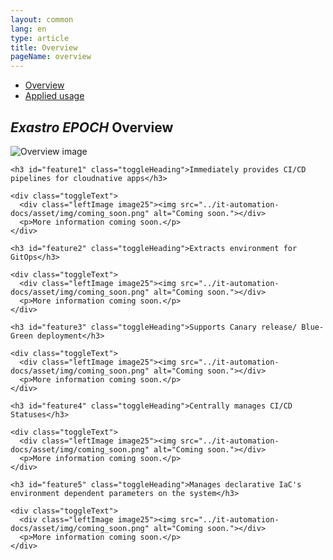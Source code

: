 ```yaml
---
layout: common
lang: en
type: article
title: Overview
pageName: overview
---
```

<nav id="contentsMenu">
  <ul>
    <li><a href="#astrollOverview" class="touch anker">Overview <i class="fas fa-angle-down"></i></a></li>
    <li><a href="#appliedUsage" class="touch anker">Applied usage <i class="fas fa-angle-down"></i></a></li>
  </ul>
</nav>

<section id="astrollOverview">
  <div class="sectionInner">
    <h2><em>Exastro EPOCH</em> Overview</h2>
    <p><span class="loupe touch"><span class="exImage"><img src="../epoch-docs/asset/img/epoch_overview_en.png" alt="Overview image"></span></span></p>
    
    <h3 id="feature1" class="toggleHeading">Immediately provides CI/CD pipelines for cloudnative apps</h3>
    
    <div class="toggleText">
      <div class="leftImage image25"><img src="../it-automation-docs/asset/img/coming_soon.png" alt="Coming soon."></div>
      <p>More information coming soon.</p>
    </div>

    <h3 id="feature2" class="toggleHeading">Extracts environment for GitOps</h3>
    
    <div class="toggleText">
      <div class="leftImage image25"><img src="../it-automation-docs/asset/img/coming_soon.png" alt="Coming soon."></div>
      <p>More information coming soon.</p>
    </div>
    
    <h3 id="feature3" class="toggleHeading">Supports Canary release/ Blue-Green deployment</h3>
    
    <div class="toggleText">
      <div class="leftImage image25"><img src="../it-automation-docs/asset/img/coming_soon.png" alt="Coming soon."></div>
      <p>More information coming soon.</p>
    </div>
    
    <h3 id="feature4" class="toggleHeading">Centrally manages CI/CD Statuses</h3>
    
    <div class="toggleText">
      <div class="leftImage image25"><img src="../it-automation-docs/asset/img/coming_soon.png" alt="Coming soon."></div>
      <p>More information coming soon.</p>
    </div>

    <h3 id="feature5" class="toggleHeading">Manages declarative IaC's environment dependent parameters on the system</h3>
    
    <div class="toggleText">
      <div class="leftImage image25"><img src="../it-automation-docs/asset/img/coming_soon.png" alt="Coming soon."></div>
      <p>More information coming soon.</p>
    </div>
  

   
  </div>
</section>